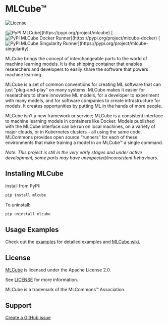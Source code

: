 # MLCube™

[![License](https://img.shields.io/badge/License-Apache%202.0-blue.svg)](https://opensource.org/licenses/Apache-2.0) 

[![PyPI MLCube](https://img.shields.io/pypi/v/mlcube.svg?label="pypi%20(MLCube)")](https://pypi.org/project/mlcube)
[![PyPI MLCube Docker Runner](https://img.shields.io/pypi/v/mlcube-docker.svg?label="pypi%20(Docker%20Runner)")](https://pypi.org/project/mlcube-docker)
[![PyPI MLCube Singularity Runner](https://img.shields.io/pypi/v/mlcube-singularity.svg?label="pypi%20(Singularity%20Runner)")](https://pypi.org/project/mlcube-singularity)

MLCube brings the concept of interchangeable parts to the world of machine learning models.  It is the shipping container that enables researchers and developers to easily share the software that powers machine learning. 

MLCube is a set of common conventions for creating ML software that can just "plug-and-play" on many systems. MLCube makes it easier for researchers to share innovative ML models, for a developer to experiment with many models, and for software companies to create infrastructure for models. It creates opportunities by putting ML in the hands of more people.

MLCube isn’t a new framework or service; MLCube is a consistent interface to machine learning models in containers like Docker.  Models published with the MLCube interface can be run on local machines, on a variety of major clouds, or in Kubernetes clusters - all using the same code. MLCommons provides open source “runners” for each of these environments that make training a model in an MLCube™ a single command. 

*Note: This project is still in the very early stages and under active development, some parts may have unexpected/inconsistent behaviours.*

## Installing MLCube

Install from PyPI:  
```sh
pip install mlcube
```

To uninstall:

```sh
pip uninstall mlcube
```


## Usage Examples

Check out the [examples](https://github.com/mlcommons/mlcube_examples) for detailed examples and [MLCube wiki](https://mlcommons.github.io/mlcube).

## License
[MLCube](https://github.com/mlcommons/mlcube/) is licensed under the Apache License 2.0. 

See [LICENSE](https://github.com/mlcommons/mlcube/blob/master/LICENSE.md) for more information.

MLCube is a trademark of the MLCommons™ Association.

## Support

[Create a GitHub issue](https://github.com/mlcommons/mlcube/issues/new/choose)
